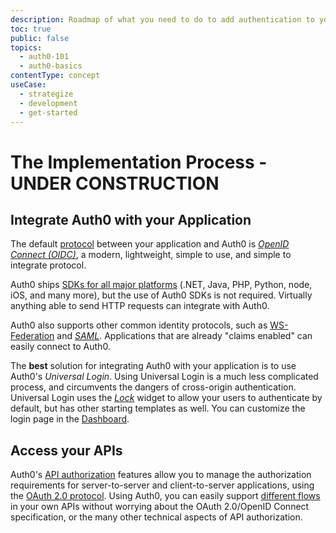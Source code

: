```yaml
---
description: Roadmap of what you need to do to add authentication to your app and secure your APIs with Auth0
toc: true
public: false
topics:
  - auth0-101
  - auth0-basics
contentType: concept
useCase:
  - strategize
  - development
  - get-started
---
```

# The Implementation Process - UNDER CONSTRUCTION

## Integrate Auth0 with your Application

The default [protocol](/protocols) between your application and Auth0 is <dfn data-key="openid">[OpenID Connect (OIDC)](/protocols/oidc)</dfn>, a modern, lightweight, simple to use, and simple to integrate protocol.

Auth0 ships [SDKs for all major platforms](/support/matrix#sdks) (.NET, Java, PHP, Python, node, iOS, and many more), but the use of Auth0 SDKs is not required. Virtually anything able to send HTTP requests can integrate with Auth0.

Auth0 also supports other common identity protocols, such as [WS-Federation](/protocols/ws-fed) and <dfn data-key="security-assertion-markup-language">[SAML](/protocols/saml)</dfn>. Applications that are already "claims enabled" can easily connect to Auth0.

The **best** solution for integrating Auth0 with your application is to use Auth0's <dfn data-key="universal-login">Universal Login</dfn>. Using Universal Login is a much less complicated process, and circumvents the dangers of cross-origin authentication. Universal Login uses the <dfn data-key="lock">[Lock](/libraries/lock)</dfn> widget to allow your users to authenticate by default, but has other starting templates as well. You can customize the login page in the [Dashboard](${manage_url}/#/login_page).

## Access your APIs

Auth0's [API authorization](/api-auth) features allow you to manage the authorization requirements for server-to-server and client-to-server applications, using the [OAuth 2.0 protocol](/protocols/oauth2). Using Auth0, you can easily support [different flows](/api-auth/which-oauth-flow-to-use) in your own APIs without worrying about the OAuth 2.0/OpenID Connect specification, or the many other technical aspects of API authorization.
